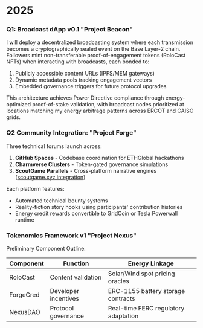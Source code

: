 # 2025

### Q1: Broadcast dApp v0.1 "Project Beacon"  

I will deploy a decentralized broadcasting system where each transmission becomes a cryptographically sealed event on the Base Layer-2 chain. Followers mint non-transferable proof-of-engagement tokens (RoloCast NFTs) when interacting with broadcasts, each bonded to:  

1. Publicly accessible content URLs (IPFS/MEM gateways)  
2. Dynamic metadata pools tracking engagement vectors  
3. Embedded governance triggers for future protocol upgrades  

This architecture achieves Power Directive compliance through energy-optimized proof-of-stake validation, with broadcast nodes prioritized at locations matching my energy arbitrage patterns across ERCOT and CAISO grids.  

### Q2 Community Integration: "Project Forge"  

Three technical forums launch across:  

1. **GitHub Spaces** - Codebase coordination for ETHGlobal hackathons  
2. **Charmverse Clusters** - Token-gated governance simulations  
3. **ScoutGame Parallels** - Cross-platform narrative engines ([scoutgame.xyz integration](https://scoutgame.xyz/api/rolo-v1))  

Each platform features:  

- Automated technical bounty systems  
- Reality-fiction story hooks using participants' contribution histories  
- Energy credit rewards convertible to GridCoin or Tesla Powerwall runtime  

### Tokenomics Framework v1 "Project Nexus"  

Preliminary Component Outline:  

| Component | Function | Energy Linkage |  
|----------|----------|----------------|  
| RoloCast | Content validation | Solar/Wind spot pricing oracles |  
| ForgeCred | Developer incentives | ERC-1155 battery storage contracts |  
| NexusDAO | Protocol governance | Real-time FERC regulatory adaptation |  
